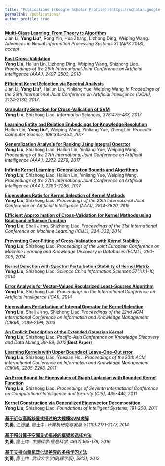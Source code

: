 ```yaml
---
title: "Publications [(Google Scholar Profile)](https://scholar.google.com/citations?user=vVhmzbAAAAAJ&hl=zh-CN)"
permalink: /publications/
author_profile: true
---
```

<b>[Multi-Class Learning: From Theory to Algorithm](http://IIE-liuyong.github.io/publications/nips2018-mc)</b> <br>
Jian Li, <b>Yong Liu*</b>, Rong Yin, Hua Zhang, Lizhong Ding, Weiping Wang. <i>Advances in Neural Information Processing Systems 31 (NIPS 2018), accept</i>.

<b>[Fast Cross-Validation](http://IIE-liuyong.github.io/publications/IJCAI2018-fcv)</b><br>
<b>Yong Liu</b>, Hailun Lin, Lizhong Ding, Weiping Wang, Shizhong Liao. <i>Proceedings of the 26th International Joint Conference on Artificial Intelligence (AAAI), 2497-2503, 2018</i>

<b>[Efficient Kernel Selection via Spectral Analysis](http://IIE-liuyong.github.io/publications/ijcai2017-sm)</b><br>
Jian Li, <b>Yong Liu*</b>, Hailun Lin, Yinliang Yue, Weiping Wang. <i>In Procedings of the 26th International Joint Conference on Artificial Intelligence (IJCAI), 2124-2130, 2017</i>.

<b>[Granularity Selection for Cross-Validation of SVM](http://IIE-liuyong.github.io/publications/IS2017-gs)</b><br>
<b>Yong Liu</b>, Shizhong Liao. <i>Information Sciences, 378:475-483, 2017</i>

<b>[Learning Entity and Relation Embeddings for Knowledge Resolution](http://IIE-liuyong.github.io/publications/PCS-le)</b><br>
Hailun Lin, <b>Yong Liu*</b>, Weiping Wang, Yinliang Yue, Zheng Lin. <i> Procedia Computer Science, 108:345-354, 2017</i>

<b>[Generalization Analysis for Ranking Using Integral Operator](http://IIE-liuyong.github.io/publications/aaai2017-ga)</b><br>
<b>Yong Liu</b>, Shizhong Liao, Hailun Lin, Yinliang Yue, Weiping Wang. <i>Proceedings of the 27th International Joint Conference on Artificial Intelligence (AAAI), 2272-2279, 2017</i>

<b>[Infinite Kernel Learning: Generalization Bounds and Algorithms](http://IIE-liuyong.github.io/publications/aaai2017-ikl)</b><br>
<b>Yong Liu</b>, Shizhong Liao, Hailun Lin, Yinliang Yue, Weiping Wang. <i>Proceedings of the 27th International Joint Conference on Artificial Intelligence (AAAI), 2280-2286, 2017</i>

<b>[Eigenvalues Ratio for Kernel Selection of Kernel Methods](IIE-liuyong.github.io/publications/aaai2015-kr)</b><br>
<b>Yong Liu</b>, Shizhong Liao. <i>Proceedings of the 25th International Joint Conference on Artificial Intelligence (AAAI), 2814-2820, 2015</i>

<b>[Efficient Approximation of Cross-Validation for Kernel Methods using Bouligand influence function](IIE-liuyong.github.io/publications/icml2014-bif)</b><br>
<b>Yong Liu</b>, Shali Jiang, Shizhong Liao. <i>Proceedings of the 31st International Conference on Machine Learning (ICML), 324-332, 2014</i>

<b>[Preventing Over-Fitting of Cross-Validation with Kernel Stability](IIE-liuyong.github.io/publications/ecml2014-ks)</b><br>
<b>Yong Liu</b>, Shizhong Liao. <i>Proceedings of the Joint European Conference on Machine Learning and Knowledge Discovery in Databases (ECML), 290-305, 2014</i>

<b>[Kernel Selection with Spectral Perturbation Stability of Kernel Matrix](IIE-liuyong.github.io/publications/scis-ks)</b><br>
<b>Yong Liu</b>, Shizhong Liao. <i>Science China Information Sciences 57(11):1-10, 2014</i>

<b>[Error Analysis for Vector-Valued Regularized Least-Squares Algorithm](IIE-liuyong.github.io/publications/ICAI-ea)</b><br>
<b>Yong Liu</b>, Shizhong Liao. <i>Proceedings on the International Conference on Artificial Intelligence (ICAI), 2014</i>

<b>[Eigenvalues Perturbation of Integral Operator for Kernel Selection](IIE-liuyong.github.io/publications/cikm2011-ep)</b><br>
<b>Yong Liu</b>, Shali Jiang, Shizhong Liao. <i>Proceedings of the 22nd ACM international Conference on Information and Knowledge Management (CIKM), 2189-2198, 2013</i>

<b>[An Explicit Description of the Extended Gaussian Kernel]()</b><br>
<b>Yong Liu</b>, Shizhong Liao. <i>Pacific-Asia Conference on Knowledge Discovery and Data Mining, 88-99, 2012</i>(<b>Best Paper</b>)

<b>[Learning Kernels with Upper Bounds of Leave-One-Out error](IIE-liuyong.github.io/publications/cikm2011-loo)</b><br>
<b>Yong Liu</b>, Shizhong Liao, Yuexian Hou. <i>Proceedings of the 20th ACM international Conference on Information and Knowledge Management (CIKM), 2205-2208, 2011</i>

<b>[An Error Bound for Eigenvalues of Graph Laplacian with Bounded Kernel Function]()</b><br>
<b>Yong Liu</b>, Shizhong Liao. <i>Proceedings of Seventh International Conference on Computational Intelligence and Security (CIS), 435-440, 2011</i>

<b>[Kernel Construction via Generalized Eigenvector Decomposition]()</b><br>
<b>Yong Liu</b>, Shizhong Liao. <i>Foundations of Intelligent Systems, 191-200, 2011 </i>

<b>[基于近似高斯核显式描述的大规模SVM求解](IIE-liuyong.github.io/publications/yf-svm)</b><br>
<b>刘勇</b>, 江沙里, 廖士中. <i> 计算机研究与发展, 51(10):2171-2177, 2014</i>

<b>[基于积分算子空间显式描述的框架核选择方法](IIE-liuyong.github.io/publications/zgkx-fc)</b><br>
<b>刘勇</b>, 廖士中. <i>中国科学:信息科学, 46(2):165-178, 2016</i>

<b>[基于支持向量机泛化误差界的多核学习方法]()</b><br>
<b>刘勇</b>, 廖士中. <i>武汉大学学报(理学版), 58(2), 2012 </i>

